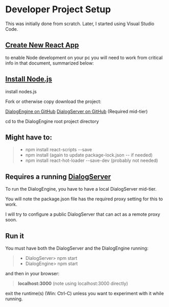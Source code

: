 # Developer Project Setup

This was initially done from scratch.  Later, I started using Visual Studio Code.


## [Create New React App](https://reactjs.org/docs/create-a-new-react-app.html)
to enable Node development on your pc you will need to work from critical info in that document, summarized below:


## [Install Node.js](https://nodejs.org/en/download/)
install nodes.js

Fork or otherwise copy download the project:

[DialogEngine on GitHub](https://github.com/sascanagl/DialogEngine)
[DialogServer on GitHub](https://github.com/sascanagl/DialogServer) (Required mid-tier)

cd to the DialogEngine root project directory

## Might have to:

> * npm install react-scripts --save
> * npm install  (again to update package-lock.json -- if needed)
> * npm install react-hot-loader --save-dev  (probably not needed)

## Requires a running [DialogServer](https://github.com/sascanagl/DialogServer)

To run the DialogEngine, you have to have a local DialogServer mid-tier.

You will note the package.json file has the required proxy setting for this to work.

I will try to configure a public DialogServer that can act as a remote proxy soon.

## Run it

You must have both the DialogServer and the DialogEngine running:

> * DialogServer> npm start 
> * DialogEngine> npm start

and then in your browser:

> **localhost:3000** (note using localhost:3000 directly)

exit the runtime(s)  (Win: Ctrl-C) unless you want to experiment with it while running.
